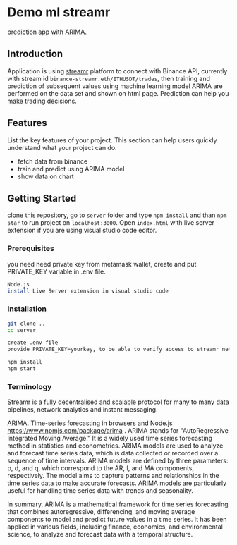 # Demo ml streamr
prediction app with ARIMA.

## Introduction
Application is using [streamr](https://streamr.network/) platform to connect with Binance API, currently with stream id `binance-streamr.eth/ETHUSDT/trades`, then training and prediction of subsequent values ​​using machine learning model ARIMA are performed on the data set and shown on html page. Prediction can help you make trading decisions.

## Features

List the key features of your project. This section can help users quickly understand what your project can do.

- fetch data from binance
- train and predict using ARIMA model
- show data on chart 

## Getting Started

clone this repository, go to `server` folder and type `npm install` and than `npm star` to run project on `localhost:3000`. Open `index.html` with live server extension if you are using visual studio code editor.

### Prerequisites

you need need private key from metamask wallet, create and put PRIVATE_KEY variable in .env file.

```bash
Node.js
install Live Server extension in visual studio code
```
### Installation

```bash
git clone ..
cd server

create .env file
provide PRIVATE_KEY=yourkey, to be able to verify access to streamr network

npm install
npm start
```

### Terminology

Streamr is a fully decentralised and scalable protocol for many to many data pipelines, network analytics and instant messaging.

ARIMA. Time-series forecasting in browsers and Node.js https://www.npmjs.com/package/arima . ARIMA stands for "AutoRegressive Integrated Moving Average." It is a widely used time series forecasting method in statistics and econometrics. ARIMA models are used to analyze and forecast time series data, which is data collected or recorded over a sequence of time intervals. 
ARIMA models are defined by three parameters: p, d, and q, which correspond to the AR, I, and MA components, respectively. The model aims to capture patterns and relationships in the time series data to make accurate forecasts. ARIMA models are particularly useful for handling time series data with trends and seasonality.

In summary, ARIMA is a mathematical framework for time series forecasting that combines autoregressive, differencing, and moving average components to model and predict future values in a time series. It has been applied in various fields, including finance, economics, and environmental science, to analyze and forecast data with a temporal structure.
